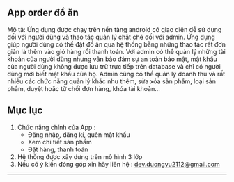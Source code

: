## App order đồ ăn 

Mô tả: Ứng dụng được chạy trên nền tảng android có giao diện dễ sử dụng đối với người dùng và thao tác quản lý chặt chẽ đối với admin. Ứng dụng giúp người dùng có thể đặt đồ ăn qua hệ thống bằng những thao tác rất đơn giản là thêm vào giỏ hàng rồi thanh toán. Với admin có thể quản lý những tài khoản của người dùng nhưng vẫn bảo đảm sự an toàn bảo mật, mật khẩu của người dùng không được lưu trữ trực tiếp trên database và chỉ có người dùng mới biết mật khẩu của họ. Admin cũng có thể quản lý doanh thu và rất nhiều các chức năng quản lý khác như thêm, sửa xóa sản phẩm, loại sản phẩm, duyệt hoặc từ chối đơn hàng, khóa tài khoản...

## Mục lục
1. Chức năng chính của App :
   -  Đăng nhập, đăng kí, quên mật khẩu
   -  Xem chi tiết sản phẩm
   -  Đặt hàng, thanh toán
2. Hệ thống được xây dựng trên mô hình 3 lớp
3. Nếu có ý kiến đóng góp xin hãy liên hệ : dev.duongvu2112@gmail.com


---
